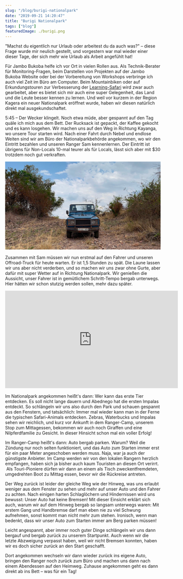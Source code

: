 ```yaml
---
slug: "/blog/burigi-nationalpark"
date: "2019-09-21 14:20:47"
title: "Burigi Nationalpark"
tags: ["blog"]
featuredImage: ./burigi.png
---
```


"Machst du eigentlich nur Urlaub oder arbeitest du da auch was?" – diese Frage wurde mir neulich gestellt, und vorgestern war mal wieder einer dieser Tage, der sich mehr wie Urlaub als Arbeit angefühlt hat!

Für Jambo Bukoba helfe ich vor Ort in vielen Rollen aus. Als Technik-Berater für Monitoring-Fragen, beim Darstellen von Projekten auf der Jambo Bukoba Website oder bei der Vorbereitung von Workshops verbringe ich auch viel Zeit im Büro am Computer. Beim Mountainbiken oder auf Erkundungstouren zur Verbesserung der [Learning-Safari](https://www.jambobukoba.com/reisen-und-lernen/) wird zwar auch gearbeitet, aber es bietet sich mir auch eine super Gelegenheit, das Land und die Leute besser kennen zu lernen. Und weil vor kurzem in der Region Kagera ein neuer Nationalpark eröffnet wurde, haben wir diesen natürlich direkt mal ausgekundschaftet.

5:45 – Der Wecker klingelt. Noch etwa müde, aber gespannt auf den Tag quäle ich mich aus dem Bett. Der Rucksack ist gepackt, der Kaffee gekocht und es kann losgehen. Wir machen uns auf den Weg in Richtung Kayanga, wo unsere Tour starten wird. Nach einer Fahrt durch Nebel und endlose Weiten sind wir am Büro der Nationalparkbehörde angekommen, wo wir den Eintritt bezahlen und unseren Ranger Sam kennenlernen. Der Eintritt ist übrigens für Non-Locals 10-mal teurer als für Locals, lässt sich aber mit $30 trotzdem noch gut verkraften.

![](./burigi.png)

Zusammen mit Sam müssen wir nun erstmal auf den Fahrer und unseren Offroad-Truck für heute warten. Er ist 1,5 Stunden zu spät. Die Laune lassen wir uns aber nicht verderben, und so machen wir uns zwar ohne Gurte, aber dafür mit super Wetter auf in Richtung Nationalpark. Wir genießen die Aussicht, unser Fahrer ist in gemütlichem Schritt-Tempo bergab unterwegs. Hier hätten wir schon stutzig werden sollen, mehr dazu später.

<iframe width="560" height="315" src="https://www.youtube.com/embed/YaDkoMf7ZSI" frameborder="0" allow="accelerometer; autoplay; encrypted-media; gyroscope; picture-in-picture" allowfullscreen=""></iframe>

Im Nationalpark angekommen heißt's dann: Wer kann das erste Tier entdecken. Es soll nicht lange dauern und Abednego hat die ersten Impalas entdeckt. So schlängeln wir uns also durch den Park und schauen gespannt aus den Fenstern, und tatsächlich: Immer mal wieder kann man in der Ferne die typischen Safari-Animals entdecken. Zebras, Waterbucks und Impalas sehen wir reichlich, und kurz vor Ankunft in dem Ranger-Camp, unserem Stop zum Mittagessen, bekommen wir auch noch Giraffen und eine Nilpferdfamilie zu Gesicht. In dieser Hinsicht schon mal ein voller Erfolg!

Im Ranger-Camp heißt's dann: Auto bergab parken. Warum? Weil die Zündung nur noch selten funktioniert, und das Auto zum Starten immer erst für ein paar Meter angeschoben werden muss. Naja, war ja auch der günstigste Anbieter. Im Camp werden wir von den lokalen Rangern herzlich empfangen, haben sich ja bisher auch kaum Touristen an diesen Ort verirrt.  Als Touri-Pioniere dürfen wir dann an einem als Tisch zweckentfremdeten, umgedrehten Boot zu Mittag essen, bevor wir die Rückreise antreten.

Der Weg zurück ist leider der gleiche Weg wie der Hinweg, was uns erlaubt weniger aus dem Fenster zu sehen und mehr auf unser Auto und den Fahrer zu achten. Nach einigen harten Schlaglöchern und Hindernissen wird uns bewusst: Unser Auto hat keine Bremsen! Mit dieser Einsicht erklärt sich auch, warum wir auf dem Hinweg bergab so langsam unterwegs waren: Mit erstem Gang und Handbremse darf man eben nie zu viel Schwung aufnehmen, sonst kommt man nicht mehr zum stehen. Ironisch, wenn man bedenkt, dass wir unser Auto zum Starten immer am Berg parken müssen!

Leicht angespannt, aber immer noch guter Dinge schlängeln wir uns dann bergauf und bergab zurück zu unserem Startpunkt. Auch wenn wir die letzte Abzweigung verpasst haben, weil wir nicht Bremsen konnten, haben wir es doch sicher zurück an den Start geschafft.

Dort angekommen wechseln wir dann wieder zurück ins eigene Auto, bringen den Ranger noch zurück zum Büro und machen uns dann nach einem Abendessen auf den Heimweg. Zuhause angekommen geht es dann direkt ab ins Bett – was für ein Tag!
